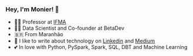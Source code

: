 ### Hey, I'm Monier! 👋


- :technologist: Professor at [IFMA](https://portal.ifma.edu.br)
- :technologist: Data Scientist and Co-founder at BetaDev
- :brazil: From Maranhão
- :notebook: I like to write about technology on [Linkedin](https://www.linkedin.com/in/marcelo-monier-jr-ba422944/) and [Medium](https://medium.com/@marcelomonierdeveloper)
- :two_hearts: In love with Python, PySpark, Spark, SQL, DBT and Machine Learning



